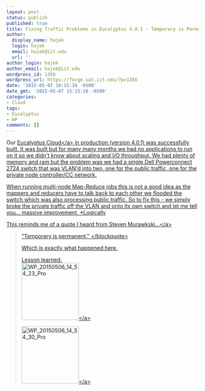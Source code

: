 ```yaml
---
layout: post
status: publish
published: true
title: Fixing Traffic Problems in Eucalyptus 4.0.1 - Temporary is Permanent
author:
  display_name: hajek
  login: hajek
  email: hajek@iit.edu
  url: ''
author_login: hajek
author_email: hajek@iit.edu
wordpress_id: 1356
wordpress_url: https://forge.sat.iit.edu/?p=1356
date: '2015-05-07 10:15:16 -0500'
date_gmt: '2015-05-07 15:15:16 -0500'
categories:
- Cloud
tags:
- Eucalyptus
- HP
comments: []
---
```

<p>Our <a href="http:&#47;&#47;eucalyptus.com" title="Eucalyptus 4.0..1">Eucalyptus Cloud<&#47;a> in production (version 4.0.1) was successfully built.  It was built but for many many months we had no applications to run on it so we didn't know about scaling and I&#47;O throughput.  We had plenty of memory and ram but the problem was we had a single Dell Powerconnect 2724 switch that was VLAN'd into two, one for the public traffic, one for the private node controller&#47;CC network.   </p>
<p>When running multi-node Map-Reduce jobs this is not a good idea as the mappers and reducers have to talk back to each other we flooded the switch which was also processing public traffic.  So to fix this - we simply broke the private traffic off the VLAN and onto its own switch and let me tell you...   massive improvement. *Logically</p>
<p>This reminds me of a quote I heard from <a href="http:&#47;&#47;stevenmurawski.com&#47;">Steven Murawkski...<&#47;a> </p>
<blockquote><p>"Temporary is permanent."  <&#47;blockquote></p>
<p>Which is exactly what happened here.   </p>
<p>Lesson learned.<br />
<a href="https:&#47;&#47;forge.sat.iit.edu&#47;wp-content&#47;uploads&#47;2015&#47;05&#47;WP_20150506_14_54_23_Pro.jpg"><img src="https:&#47;&#47;forge.sat.iit.edu&#47;wp-content&#47;uploads&#47;2015&#47;05&#47;WP_20150506_14_54_23_Pro-150x150.jpg" alt="WP_20150506_14_54_23_Pro" width="150" height="150" class="alignnone size-thumbnail wp-image-1357" &#47;><&#47;a></p>
<p><a href="https:&#47;&#47;forge.sat.iit.edu&#47;wp-content&#47;uploads&#47;2015&#47;05&#47;WP_20150506_14_54_30_Pro.jpg"><img src="https:&#47;&#47;forge.sat.iit.edu&#47;wp-content&#47;uploads&#47;2015&#47;05&#47;WP_20150506_14_54_30_Pro-150x150.jpg" alt="WP_20150506_14_54_30_Pro" width="150" height="150" class="alignnone size-thumbnail wp-image-1358" &#47;><&#47;a></p>
